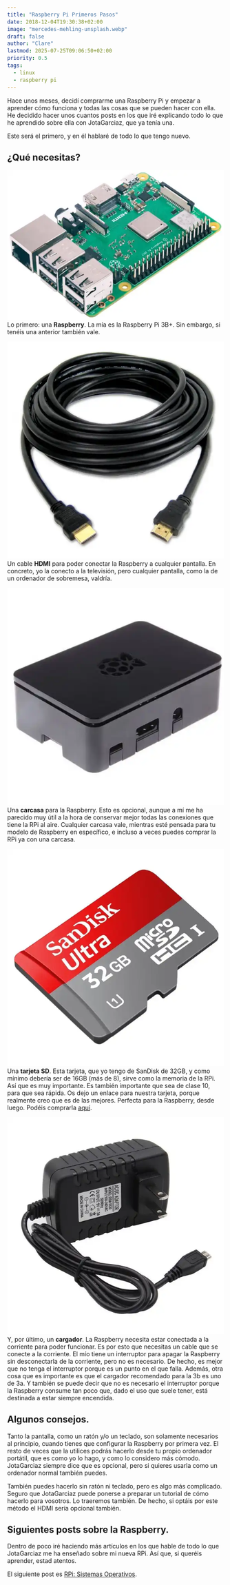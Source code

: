 ```yaml
---
title: "Raspberry Pi Primeros Pasos"
date: 2018-12-04T19:30:38+02:00
image: "mercedes-mehling-unsplash.webp"
draft: false
author: "Clare"
lastmod: 2025-07-25T09:06:50+02:00
priority: 0.5
tags:
  - linux
  - raspberry pi
---
```


Hace unos meses, decidí comprarme una Raspberry Pi y empezar a aprender cómo funciona y todas las cosas que se pueden hacer con ella. He decidido hacer unos cuantos posts en los que iré explicando todo lo que he aprendido sobre ella con JotaGarciaz, que ya tenía una.

Este será el primero, y en él hablaré de todo lo que tengo nuevo.

## ¿Qué necesitas?

![Raspberry](raspy.webp)Lo primero: una **Raspberry**. La mía es la Raspberry Pi 3B+. Sin embargo, si tenéis una anterior también vale.

![Cable](hdmi.webp)Un cable **HDMI** para poder conectar la Raspberry a cualquier pantalla. En concreto, yo la conecto a la televisión, pero cualquier pantalla, como la de un ordenador de sobremesa, valdría.

![Carcasa](carcasa.webp)Una **carcasa** para la Raspberry. Esto es opcional, aunque a mí me ha parecido muy útil a la hora de conservar mejor todas las conexiones que tiene la RPi al aire. Cualquier carcasa vale, mientras esté pensada para tu modelo de Raspberry en específico, e incluso a veces puedes comprar la RPi ya con una carcasa.

![Sandisk](sd.webp)Una **tarjeta SD**. Esta tarjeta, que yo tengo de SanDisk de 32GB, y como mínimo debería ser de 16GB (más de 8), sirve como la memoria de la RPi. Así que es muy importante. Es también importante que sea de clase 10, para que sea rápida. Os dejo un enlace para nuestra tarjeta, porque realmente creo que es de las mejores. Perfecta para la Raspberry, desde luego. Podéis comprarla [aquí](https://www.amazon.es/Tarjeta-SanDisk-microSDHC-adaptador-velocidad/dp/B073JWXGNT).

![Cargador](cargador.webp)Y, por último, un **cargador**. La Raspberry necesita estar conectada a la corriente para poder funcionar. Es por esto que necesitas un cable que se conecte a la corriente. El mío tiene un interruptor para apagar la Raspberry sin desconectarla de la corriente, pero no es necesario. De hecho, es mejor que no tenga el interruptor porque es un punto en el que falla. Además, otra cosa que es importante es que el cargador recomendado para la 3b es uno de 3a. Y también se puede decir que no es necesario el interruptor porque la Raspberry consume tan poco que, dado el uso que suele tener, está destinada a estar siempre encendida.

## Algunos consejos.

Tanto la pantalla, como un ratón y/o un teclado, son solamente necesarios al principio, cuando tienes que configurar la Raspberry por primera vez. El resto de veces que la utilices podrás hacerlo desde tu propio ordenador portátil, que es como yo lo hago, y como lo considero más cómodo. JotaGarciaz siempre dice que es opcional, pero si quieres usarla como un ordenador normal también puedes.

También puedes hacerlo sin ratón ni teclado, pero es algo más complicado. Seguro que JotaGarciaz puede ponerse a preparar un tutorial de cómo hacerlo para vosotros. Lo traeremos también. De hecho, si optáis por este método el HDMI sería opcional también.

## Siguientes posts sobre la Raspberry.

Dentro de poco iré haciendo más artículos en los que hable de todo lo que JotaGarciaz me ha enseñado sobre mi nueva RPi. Así que, si queréis aprender, estad atentos.

El siguiente post es [RPi: Sistemas Operativos](../raspberry-pi-configuracion-sin-perifericos).
